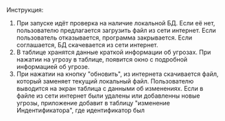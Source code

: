 Инструкция:
1. При запуске идёт проверка на наличие локальной БД. Если её нет, пользователю предлагается загрузить файл из сети интернет. Если пользователь отказывается, программа закрывается. Если соглашается, БД скачевается из сети интернет.
2. В таблице хранятся данные краткой информации об угрозах. При нажатии на угрозу в таблице, появится окно с подробной информацией об угрозе.
3. При нажатии на кнопку "обновить", из интернета скачивается файл, который заменяет текущий локальный файл. Пользователю выводится на экран таблица с данными об изменениях. Если в файле из сети интернет были удалены или добавленны новые угрозы, приложение добавит в таблицу "изменение Индентификатора", где идентификатор был

